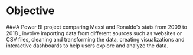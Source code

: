 # Objective
###A Power BI project comparing Messi and Ronaldo's stats from 2009 to 2018 , involve importing data from different sources such as websites or CSV files, cleaning and transforming the data, creating visualizations and interactive dashboards to help users explore and analyze the data.
